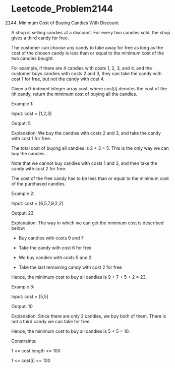 # Leetcode_Problem2144




2144. Minimum Cost of Buying Candies With Discount




A shop is selling candies at a discount. For every two candies sold, the shop gives a third candy for free.




The customer can choose any candy to take away for free as long as the cost of the chosen candy is less than or equal to the minimum cost of the two candies bought.




For example, if there are 4 candies with costs 1, 2, 3, and 4, and the customer buys candies with costs 2 and 3, they can take the candy with cost 1 for free, but not the candy with cost 4.




Given a 0-indexed integer array cost, where cost[i] denotes the cost of the ith candy, return the minimum cost of buying all the candies.

 

Example 1:



Input: cost = [1,2,3]




Output: 5




Explanation: We buy the candies with costs 2 and 3, and take the candy with cost 1 for free.




The total cost of buying all candies is 2 + 3 = 5. This is the only way we can buy the candies.




Note that we cannot buy candies with costs 1 and 3, and then take the candy with cost 2 for free.




The cost of the free candy has to be less than or equal to the minimum cost of the purchased candies.




Example 2:





Input: cost = [6,5,7,9,2,2]




Output: 23




Explanation: The way in which we can get the minimum cost is described below:




- Buy candies with costs 9 and 7




- Take the candy with cost 6 for free




- We buy candies with costs 5 and 2




- Take the last remaining candy with cost 2 for free




Hence, the minimum cost to buy all candies is 9 + 7 + 5 + 2 = 23.




Example 3:



Input: cost = [5,5]




Output: 10




Explanation: Since there are only 2 candies, we buy both of them. There is not a third candy we can take for free.





Hence, the minimum cost to buy all candies is 5 + 5 = 10.


 

Constraints:



1 <= cost.length <= 100



1 <= cost[i] <= 100

